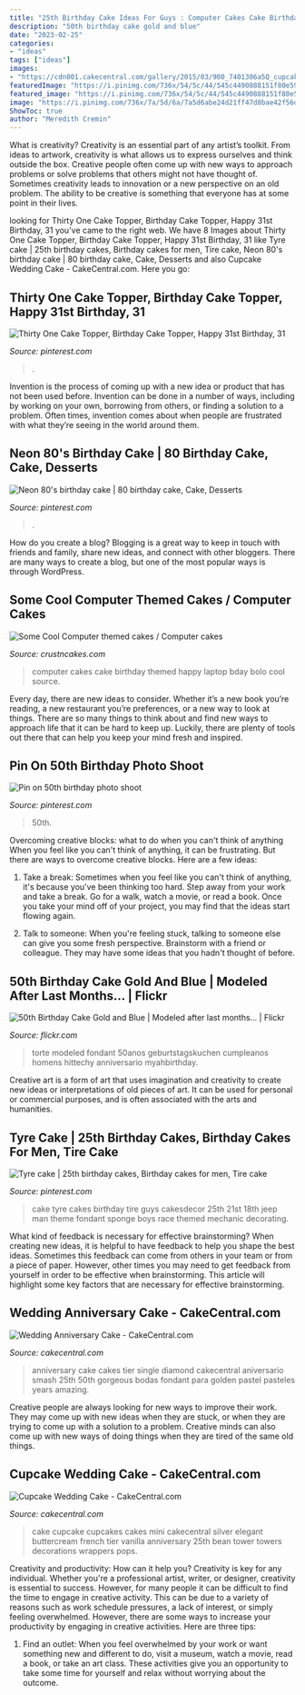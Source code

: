 ```yaml
---
title: "25th Birthday Cake Ideas For Guys : Computer Cakes Cake Birthday Themed Happy Laptop Bday Bolo Cool Source"
description: "50th birthday cake gold and blue"
date: "2023-02-25"
categories:
- "ideas"
tags: ["ideas"]
images:
- "https://cdn001.cakecentral.com/gallery/2015/03/900_7401306a5Q_cupcake-wedding-cake.jpg"
featuredImage: "https://i.pinimg.com/736x/54/5c/44/545c4490888151f80e59c037f2f97271.jpg"
featured_image: "https://i.pinimg.com/736x/54/5c/44/545c4490888151f80e59c037f2f97271.jpg"
image: "https://i.pinimg.com/736x/7a/5d/6a/7a5d6abe24d21ff47d8bae42f56d7c59.jpg"
ShowToc: true
author: "Meredith Cremin"
---
```



What is creativity?
Creativity is an essential part of any artist’s toolkit. From ideas to artwork, creativity is what allows us to express ourselves and think outside the box. Creative people often come up with new ways to approach problems or solve problems that others might not have thought of. Sometimes creativity leads to innovation or a new perspective on an old problem. The ability to be creative is something that everyone has at some point in their lives.

	

		
looking for Thirty One Cake Topper, Birthday Cake Topper, Happy 31st Birthday, 31 you've came to the right web. We have 8 Images about Thirty One Cake Topper, Birthday Cake Topper, Happy 31st Birthday, 31 like Tyre cake | 25th birthday cakes, Birthday cakes for men, Tire cake, Neon 80&#039;s birthday cake | 80 birthday cake, Cake, Desserts and also Cupcake Wedding Cake - CakeCentral.com. Here you go:
		
    
## Thirty One Cake Topper, Birthday Cake Topper, Happy 31st Birthday, 31

<img loading=lazy src="https://i.pinimg.com/736x/4c/92/aa/4c92aa30a0af4490f43f04001f81e582.jpg" onerror="this.onerror=null;this.src='https://tse4.mm.bing.net/th?id=OIP.mSMfXP8i5jtCoQMhD4X03gHaHa&amp;pid=15.1';" alt="Thirty One Cake Topper, Birthday Cake Topper, Happy 31st Birthday, 31">

_Source: pinterest.com_

>. 

	

Invention is the process of coming up with a new idea or product that has not been used before. Invention can be done in a number of ways, including by working on your own, borrowing from others, or finding a solution to a problem. Often times, invention comes about when people are frustrated with what they’re seeing in the world around them.

    
## Neon 80&#039;s Birthday Cake | 80 Birthday Cake, Cake, Desserts

<img loading=lazy src="https://i.pinimg.com/originals/e1/ef/f9/e1eff98a28a8bd217beabf1eaf10a0cd.jpg" onerror="this.onerror=null;this.src='https://tse1.mm.bing.net/th?id=OIP.h0yUQXs0WnBqmwLIbZuDgQHaJ4&amp;pid=15.1';" alt="Neon 80&#039;s birthday cake | 80 birthday cake, Cake, Desserts">

_Source: pinterest.com_

>. 

	

How do you create a blog?
Blogging is a great way to keep in touch with friends and family, share new ideas, and connect with other bloggers. There are many ways to create a blog, but one of the most popular ways is through WordPress.

    
## Some Cool Computer Themed Cakes / Computer Cakes

<img loading=lazy src="http://www.crustncakes.com/blog/wp-content/uploads/2016/10/298e705049bab25a5aaf5ce7dea6e838.jpg" onerror="this.onerror=null;this.src='https://tse1.mm.bing.net/th?id=OIP.CmhgguCzwpEMzPElSmxnEgHaJ2&amp;pid=15.1';" alt="Some Cool Computer themed cakes / Computer cakes">

_Source: crustncakes.com_

>computer cakes cake birthday themed happy laptop bday bolo cool source. 

	

Every day, there are new ideas to consider. Whether it’s a new book you’re reading, a new restaurant you’re preferences, or a new way to look at things. There are so many things to think about and find new ways to approach life that it can be hard to keep up. Luckily, there are plenty of tools out there that can help you keep your mind fresh and inspired.

    
## Pin On 50th Birthday Photo Shoot

<img loading=lazy src="https://i.pinimg.com/736x/54/5c/44/545c4490888151f80e59c037f2f97271.jpg" onerror="this.onerror=null;this.src='https://tse4.mm.bing.net/th?id=OIP.A2XUfWYq5QNz-Iq-vc2XCAHaLH&amp;pid=15.1';" alt="Pin on 50th birthday photo shoot">

_Source: pinterest.com_

>50th. 

	

Overcoming creative blocks: what to do when you can't think of anything
When you feel like you can't think of anything, it can be frustrating. But there are ways to overcome creative blocks. Here are a few ideas: 
1. Take a break: Sometimes when you feel like you can't think of anything, it's because you've been thinking too hard. Step away from your work and take a break. Go for a walk, watch a movie, or read a book. Once you take your mind off of your project, you may find that the ideas start flowing again.

2. Talk to someone: When you're feeling stuck, talking to someone else can give you some fresh perspective. Brainstorm with a friend or colleague. They may have some ideas that you hadn't thought of before.


    
## 50th Birthday Cake Gold And Blue | Modeled After Last Months… | Flickr

<img loading=lazy src="https://c1.staticflickr.com/9/8333/8112705861_108ab643d9_b.jpg" onerror="this.onerror=null;this.src='https://tse3.mm.bing.net/th?id=OIP.vYmqTeQfF3U9fK9tylkpOwHaK_&amp;pid=15.1';" alt="50th Birthday Cake Gold and Blue | Modeled after last months… | Flickr">

_Source: flickr.com_

>torte modeled fondant 50anos geburtstagskuchen cumpleanos homens hittechy anniversario myahbirthday. 

	

Creative art is a form of art that uses imagination and creativity to create new ideas or interpretations of old pieces of art. It can be used for personal or commercial purposes, and is often associated with the arts and humanities.

    
## Tyre Cake | 25th Birthday Cakes, Birthday Cakes For Men, Tire Cake

<img loading=lazy src="https://i.pinimg.com/736x/7a/5d/6a/7a5d6abe24d21ff47d8bae42f56d7c59.jpg" onerror="this.onerror=null;this.src='https://tse3.mm.bing.net/th?id=OIP.eLx_d3kyR59N1bpbkUh0pAHaJ4&amp;pid=15.1';" alt="Tyre cake | 25th birthday cakes, Birthday cakes for men, Tire cake">

_Source: pinterest.com_

>cake tyre cakes birthday tire guys cakesdecor 25th 21st 18th jeep man theme fondant sponge boys race themed mechanic decorating. 

	

What kind of feedback is necessary for effective brainstorming?
When creating new ideas, it is helpful to have feedback to help you shape the best ideas. Sometimes this feedback can come from others in your team or from a piece of paper. However, other times you may need to get feedback from yourself in order to be effective when brainstorming. This article will highlight some key factors that are necessary for effective brainstorming.

    
## Wedding Anniversary Cake - CakeCentral.com

<img loading=lazy src="https://cdn001.cakecentral.com/gallery/2015/03/900_630952hfCx_wedding-anniversary-cake.jpg" onerror="this.onerror=null;this.src='https://tse1.mm.bing.net/th?id=OIP.1UJgZSjd9czVsjXD645FngHaJ4&amp;pid=15.1';" alt="Wedding Anniversary Cake - CakeCentral.com">

_Source: cakecentral.com_

>anniversary cake cakes tier single diamond cakecentral aniversario smash 25th 50th gorgeous bodas fondant para golden pastel pasteles years amazing. 

	

Creative people are always looking for new ways to improve their work. They may come up with new ideas when they are stuck, or when they are trying to come up with a solution to a problem. Creative minds can also come up with new ways of doing things when they are tired of the same old things.

    
## Cupcake Wedding Cake - CakeCentral.com

<img loading=lazy src="https://cdn001.cakecentral.com/gallery/2015/03/900_7401306a5Q_cupcake-wedding-cake.jpg" onerror="this.onerror=null;this.src='https://tse1.mm.bing.net/th?id=OIP.gbcyagdeTtNCQ4u_a5uwOgHaMX&amp;pid=15.1';" alt="Cupcake Wedding Cake - CakeCentral.com">

_Source: cakecentral.com_

>cake cupcake cupcakes cakes mini cakecentral silver elegant buttercream french tier vanilla anniversary 25th bean tower towers decorations wrappers pops. 

	

Creativity and productivity: How can it help you?
Creativity is key for any individual. Whether you're a professional artist, writer, or designer, creativity is essential to success. However, for many people it can be difficult to find the time to engage in creative activity. This can be due to a variety of reasons such as work schedule pressures, a lack of interest, or simply feeling overwhelmed. However, there are some ways to increase your productivity by engaging in creative activities. Here are three tips: 
1. Find an outlet: When you feel overwhelmed by your work or want something new and different to do, visit a museum, watch a movie, read a book, or take an art class. These activities give you an opportunity to take some time for yourself and relax without worrying about the outcome.


